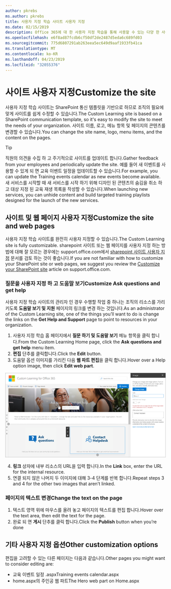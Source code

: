 ```yaml
---
author: pkrebs
ms.author: pkrebs
title: 사용자 지정 학습 사이트 사용자 지정
ms.date: 02/15/2019
description: Office 365에 대 한 사용자 지정 학습을 통해 사용할 수 있는 다양 한 사용자 지정 사항에 대해 알아봅니다.
ms.openlocfilehash: e6f8ad87fcdb6cf50df2de2487d5eda6c689fd03
ms.sourcegitcommit: 775d6807291ab263eea5ec649d9aaf1933fb41ca
ms.translationtype: MT
ms.contentlocale: ko-KR
ms.lasthandoff: 04/23/2019
ms.locfileid: "32055376"
---
```

# <a name="customize-the-site"></a><span data-ttu-id="62d4c-103">사이트 사용자 지정</span><span class="sxs-lookup"><span data-stu-id="62d4c-103">Customize the site</span></span>

<span data-ttu-id="62d4c-104">사용자 지정 학습 사이트는 SharePoint 통신 템플릿을 기반으로 하므로 조직의 필요에 맞게 사이트를 쉽게 수정할 수 있습니다.</span><span class="sxs-lookup"><span data-stu-id="62d4c-104">The Custom Learning site is based on a SharePoint communication template, so it's easy to modify the site to meet the needs of your organization.</span></span> <span data-ttu-id="62d4c-105">사이트 이름, 로고, 메뉴 항목 및 페이지의 콘텐츠를 변경할 수 있습니다.</span><span class="sxs-lookup"><span data-stu-id="62d4c-105">You can change the site name, logo, menu items, and the content on the pages.</span></span> 

> [!TIP]
> <span data-ttu-id="62d4c-106">직원의 의견을 수집 하 고 주기적으로 사이트를 업데이트 합니다.</span><span class="sxs-lookup"><span data-stu-id="62d4c-106">Gather feedback from your employees and periodically update the site.</span></span> <span data-ttu-id="62d4c-107">예를 들어 새 이벤트를 사용할 수 있게 되 면 교육 이벤트 일정을 업데이트할 수 있습니다.</span><span class="sxs-lookup"><span data-stu-id="62d4c-107">For example, you can update the Training events calendar as new events become available.</span></span> <span data-ttu-id="62d4c-108">새 서비스를 시작할 때 새 서비스를 시작 하기 위해 디자인 된 콘텐츠의 숨김을 취소 하 고 대상 지정 된 교육 재생 목록을 작성할 수 있습니다.</span><span class="sxs-lookup"><span data-stu-id="62d4c-108">When launching new services, you can unhide content and build targeted training playlists designed for the launch of the new services.</span></span> 

## <a name="customize-the-site-and-web-pages"></a><span data-ttu-id="62d4c-109">사이트 및 웹 페이지 사용자 지정</span><span class="sxs-lookup"><span data-stu-id="62d4c-109">Customize the site and web pages</span></span>

<span data-ttu-id="62d4c-110">사용자 지정 학습 사이트를 완전히 사용자 지정할 수 있습니다.</span><span class="sxs-lookup"><span data-stu-id="62d4c-110">The Custom Learning site is fully customizable.</span></span> <span data-ttu-id="62d4c-111">sharepoint 사이트 또는 웹 페이지를 사용자 지정 하는 방법에 대해 잘 모르는 경우에는 support.office.com에서 [sharepoint 사이트 사용자 지정](https://support.office.com/en-us/article/customize-your-sharepoint-site-320b43e5-b047-4fda-8381-f61e8ac7f59b) 문서를 검토 하는 것이 좋습니다.</span><span class="sxs-lookup"><span data-stu-id="62d4c-111">If you are not familiar with how to customize your SharePoint site or web pages, we suggest you review the [Customize your SharePoint site](https://support.office.com/en-us/article/customize-your-sharepoint-site-320b43e5-b047-4fda-8381-f61e8ac7f59b) article on support.office.com.</span></span> 

### <a name="customize-ask-questions-and-get-help"></a><span data-ttu-id="62d4c-112">질문을 사용자 지정 하 고 도움말 보기</span><span class="sxs-lookup"><span data-stu-id="62d4c-112">Customize Ask questions and get help</span></span>

<span data-ttu-id="62d4c-113">사용자 지정 학습 사이트의 관리자 인 경우 수행할 작업 중 하나는 조직의 리소스를 가리키도록 **도움말 보기 및 지원** 페이지의 링크를 변경 하는 것입니다.</span><span class="sxs-lookup"><span data-stu-id="62d4c-113">As an administrator of the Custom Learning site, one of the things you’ll want to do is change the links on the **Get Help and Support** page to point to resources in your organization.</span></span> 

1.  <span data-ttu-id="62d4c-114">사용자 지정 학습 홈 페이지에서 **질문 하기 및 도움말 보기** 메뉴 항목을 클릭 합니다.</span><span class="sxs-lookup"><span data-stu-id="62d4c-114">From the Custom Learning Home page, click the **Ask questions and get help** menu item.</span></span>
2.  <span data-ttu-id="62d4c-115">**편집** 단추를 클릭합니다.</span><span class="sxs-lookup"><span data-stu-id="62d4c-115">Click the **Edit** button.</span></span>
3.  <span data-ttu-id="62d4c-116">도움말 옵션 이미지를 가리킨 다음 **웹 파트 편집**을 클릭 합니다.</span><span class="sxs-lookup"><span data-stu-id="62d4c-116">Hover over a Help option image, then click **Edit web part**.</span></span>

![cg-edithelp-.png](media/cg-edithelp.png)

4.  <span data-ttu-id="62d4c-118">**링크** 상자에 내부 리소스의 URL을 입력 합니다.</span><span class="sxs-lookup"><span data-stu-id="62d4c-118">In the **Link** box, enter the URL for the internal resource.</span></span> 
5.  <span data-ttu-id="62d4c-119">연결 되지 않은 나머지 두 이미지에 대해 3-4 단계를 반복 합니다.</span><span class="sxs-lookup"><span data-stu-id="62d4c-119">Repeat steps 3 and 4 for the other two images that aren’t linked.</span></span>

### <a name="change-the-text-on-the-page"></a><span data-ttu-id="62d4c-120">페이지의 텍스트 변경</span><span class="sxs-lookup"><span data-stu-id="62d4c-120">Change the text on the page</span></span>

1. <span data-ttu-id="62d4c-121">텍스트 영역 위에 마우스를 올려 놓고 페이지의 텍스트를 편집 합니다.</span><span class="sxs-lookup"><span data-stu-id="62d4c-121">Hover over the text area, then edit the text for the page.</span></span> 
2. <span data-ttu-id="62d4c-122">완료 되 면 **게시** 단추를 클릭 합니다.</span><span class="sxs-lookup"><span data-stu-id="62d4c-122">Click the **Publish** button when you’re done</span></span>

## <a name="other-customization-options"></a><span data-ttu-id="62d4c-123">기타 사용자 지정 옵션</span><span class="sxs-lookup"><span data-stu-id="62d4c-123">Other customization options</span></span>
<span data-ttu-id="62d4c-124">편집을 고려할 수 있는 다른 페이지는 다음과 같습니다.</span><span class="sxs-lookup"><span data-stu-id="62d4c-124">Other pages you might want to consider editing are:</span></span>

- <span data-ttu-id="62d4c-125">교육 이벤트 일정 .aspx</span><span class="sxs-lookup"><span data-stu-id="62d4c-125">Training events calendar.aspx</span></span>
- <span data-ttu-id="62d4c-126">home.aspx의 주인공 웹 파트</span><span class="sxs-lookup"><span data-stu-id="62d4c-126">The Hero web part on Home.aspx</span></span>


